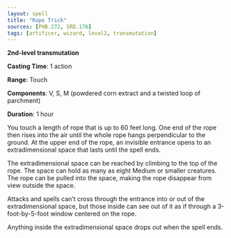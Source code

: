 ```yaml
---
layout: spell
title: "Rope Trick"
sources: [PHB.272, SRD.176]
tags: [artificer, wizard, level2, transmutation]
---
```


**2nd-level transmutation**

**Casting Time**: 1 action

**Range**: Touch

**Components**: V, S, M (powdered corn extract and a twisted loop of parchment)

**Duration**: 1 hour

You touch a length of rope that is up to 60 feet long. One end of the rope then rises into the air until the whole rope hangs perpendicular to the ground. At the upper end of the rope, an invisible entrance opens to an extradimensional space that lasts until the spell ends. 

The extradimensional space can be reached by climbing to the top of the rope. The space can hold as many as eight Medium or smaller creatures. The rope can be pulled into the space, making the rope disappear from view outside the space.

Attacks and spells can’t cross through the entrance into or out of the extradimensional space, but those inside can see out of it as if through a 3-foot-by-5-foot window centered on the rope.

Anything inside the extradimensional space drops out when the spell ends.
